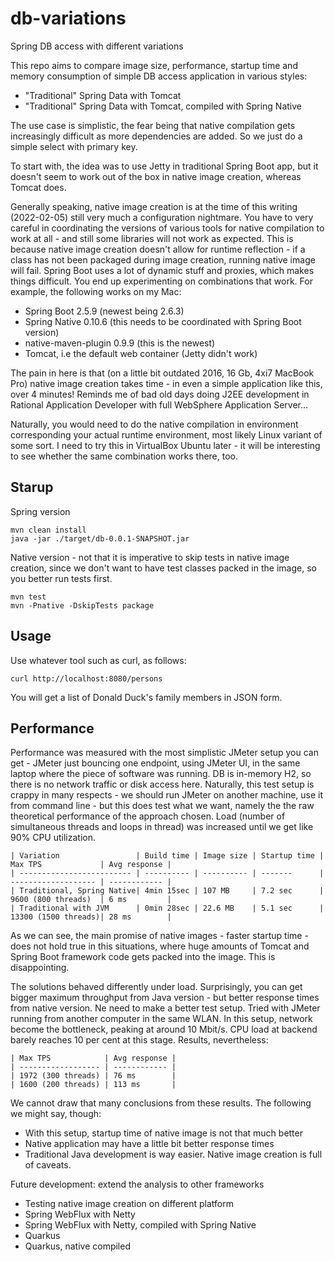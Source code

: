 # db-variations
Spring DB access with different variations

This repo aims to compare image size, performance, startup time and memory consumption of simple DB access application in various styles:
* "Traditional" Spring Data with Tomcat
* "Traditional" Spring Data with Tomcat, compiled with Spring Native

The use case is simplistic, the fear being that native compilation gets increasingly difficult as more dependencies are added. So we just do a simple select with primary key.

To start with, the idea was to use Jetty in traditional Spring Boot app, but it doesn't seem to work out of the box in native image creation, whereas Tomcat does.

Generally speaking, native image creation is at the time of this writing (2022-02-05) still very much a configuration nightmare. You have to very careful in coordinating the versions of various tools for native compilation to work at all - and still some libraries will not work as expected. This is because native image creation doesn't allow for runtime reflection - if a class has not been packaged during image creation, running native image will fail. Spring Boot uses a lot of dynamic stuff and proxies, which makes things difficult. You end up experimenting on combinations that work. For example, the following works on my Mac:
* Spring Boot 2.5.9 (newest being 2.6.3)
* Spring Native 0.10.6 (this needs to be coordinated with Spring Boot version)
* native-maven-plugin 0.9.9 (this is the newest)
* Tomcat, i.e the default web container (Jetty didn't work)

The pain in here is that (on a little bit outdated 2016, 16 Gb, 4xi7 MacBook Pro) native image creation takes time - in even a simple application like this, over 4 minutes! Reminds me of bad old days doing J2EE development in Rational Application Developer with full WebSphere Application Server...

Naturally, you would need to do the native compilation in environment corresponding your actual runtime environment, most likely Linux variant of some sort. I need to try this in VirtualBox Ubuntu later - it will be interesting to see whether the same combination works there, too.
## Starup
Spring version
```
mvn clean install
java -jar ./target/db-0.0.1-SNAPSHOT.jar
```
Native version - not that it is imperative to skip tests in native image creation, since we don't want to have test classes packed in the image, so you better run tests first. 
```
mvn test
mvn -Pnative -DskipTests package
```

## Usage
Use whatever tool such as curl, as follows:
```
curl http://localhost:8080/persons
```
You will get a list of Donald Duck's family members in JSON form.

## Performance
Performance was measured with the most simplistic JMeter setup you can get - JMeter just bouncing one endpoint, using JMeter UI, in the same laptop where the piece of software was running. DB is in-memory H2, so there is no network traffic or disk access here. Naturally, this test setup is crappy in many respects - we should run JMeter on another machine, use it from command line - but this does test what we want, namely the the raw theoretical performance of the approach chosen. Load (number of simultaneous threads and loops in thread) was increased until we get like 90% CPU utilization.

```
| Variation                 | Build time | Image size | Startup time | Max TPS             | Avg response |
| ------------------------- | ---------- | ---------- | -------      | ------------------- | ------------ |
| Traditional, Spring Native| 4min 15sec | 107 MB     | 7.2 sec      | 9600 (800 threads)  | 6 ms         |
| Traditional with JVM      | 0min 28sec | 22.6 MB    | 5.1 sec      | 13300 (1500 threads)| 28 ms        |
```

As we can see, the main promise of native images - faster startup time - does not hold true in this situations, where huge amounts of Tomcat and Spring Boot framework code gets packed into the image. This is disappointing.

The solutions behaved differently under load. Surprisingly, you can get bigger maximum throughput from Java version - but better response times from native version. Ne need to make a better test setup. Tried with JMeter running from another computer in the same WLAN. In this setup, network become the bottleneck, peaking at around 10 Mbit/s. CPU load at backend barely reaches 10 per cent at this stage. Results, nevertheless:

```
| Max TPS            | Avg response |
| ------------------ | ------------ |
| 1972 (300 threads) | 76 ms        |
| 1600 (200 threads) | 113 ms       |
```

We cannot draw that many conclusions from these results. The following we might say, though:
* With this setup, startup time of native image is not that much better
* Native application may have a little bit better response times
* Traditional Java development is way easier. Native image creation is full of caveats.

Future development: extend the analysis to other frameworks
* Testing native image creation on different platform
* Spring WebFlux with Netty
* Spring WebFlux with Netty, compiled with Spring Native
* Quarkus
* Quarkus, native compiled
